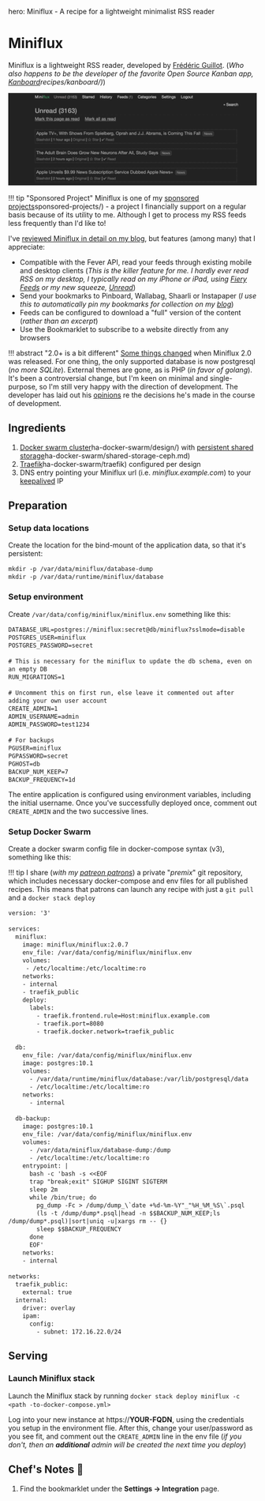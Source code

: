 hero: Miniflux - A recipe for a lightweight minimalist RSS reader

# Miniflux

Miniflux is a lightweight RSS reader, developed by [Frédéric Guillot](https://github.com/fguillot). (_Who also happens to be the developer of the favorite Open Source Kanban app, [Kanboard](https://geek-cookbook.funkypenguin.co.nz/)recipes/kanboard/)_)

![Miniflux Screenshot](../images/miniflux.png)

!!! tip "Sponsored Project"
    Miniflux is one of my [sponsored projects](https://geek-cookbook.funkypenguin.co.nz/)sponsored-projects/) - a project I financially support on a regular basis because of its utility to me. Although I get to process my RSS feeds less frequently than I'd like to!

I've [reviewed Miniflux in detail on my blog](https://www.funkypenguin.co.nz/review/miniflux-lightweight-self-hosted-rss-reader/), but features (among many) that I appreciate:

* Compatible with the Fever API, read your feeds through existing mobile and desktop clients (_This is the killer feature for me. I hardly ever read RSS on my desktop, I typically read on my iPhone or iPad, using [Fiery Feeds](http://cocoacake.net/apps/fiery/) or my new squeeze, [Unread](https://www.goldenhillsoftware.com/unread/)_)
* Send your bookmarks to Pinboard, Wallabag, Shaarli or Instapaper (_I use this to automatically pin my bookmarks for collection on my [blog](https://www.funkypenguin.co.nz/blog/)_)
* Feeds can be configured to download a "full" version of the content (_rather than an excerpt_)
* Use the Bookmarklet to subscribe to a website directly from any browsers

!!! abstract "2.0+ is a bit different"
    [Some things changed](https://docs.miniflux.net/en/latest/migration.html) when Miniflux 2.0 was released. For one thing, the only supported database is now postgresql (_no more SQLite_). External themes are gone, as is PHP (_in favor of golang_). It's been a controversial change, but I'm keen on minimal and single-purpose, so I'm still very happy with the direction of development. The developer has laid out his [opinions](https://docs.miniflux.net/en/latest/opinionated.html) re the decisions he's made in the course of development.

## Ingredients

1. [Docker swarm cluster](https://geek-cookbook.funkypenguin.co.nz/)ha-docker-swarm/design/) with [persistent shared storage](https://geek-cookbook.funkypenguin.co.nz/)ha-docker-swarm/shared-storage-ceph.md)
2. [Traefik](https://geek-cookbook.funkypenguin.co.nz/)ha-docker-swarm/traefik) configured per design
3. DNS entry pointing your Miniflux url (i.e. _miniflux.example.com_) to your [keepalived](ha-docker-swarm/keepalived/) IP

## Preparation

### Setup data locations

Create the location for the bind-mount of the application data, so that it's persistent:

```
mkdir -p /var/data/miniflux/database-dump
mkdir -p /var/data/runtime/miniflux/database

```

### Setup environment

Create ```/var/data/config/miniflux/miniflux.env``` something like this:

```
DATABASE_URL=postgres://miniflux:secret@db/miniflux?sslmode=disable
POSTGRES_USER=miniflux
POSTGRES_PASSWORD=secret

# This is necessary for the miniflux to update the db schema, even on an empty DB
RUN_MIGRATIONS=1

# Uncomment this on first run, else leave it commented out after adding your own user account
CREATE_ADMIN=1
ADMIN_USERNAME=admin
ADMIN_PASSWORD=test1234

# For backups
PGUSER=miniflux
PGPASSWORD=secret
PGHOST=db
BACKUP_NUM_KEEP=7
BACKUP_FREQUENCY=1d
```

The entire application is configured using environment variables, including the initial username. Once you've successfully deployed once, comment out ```CREATE_ADMIN``` and the two successive lines.

### Setup Docker Swarm

Create a docker swarm config file in docker-compose syntax (v3), something like this:

!!! tip
        I share (_with my [patreon patrons](https://www.patreon.com/funkypenguin)_) a private "_premix_" git repository, which includes necessary docker-compose and env files for all published recipes. This means that patrons can launch any recipe with just a ```git pull``` and a ```docker stack deploy``` 

```
version: '3'

services:
  miniflux:
    image: miniflux/miniflux:2.0.7
    env_file: /var/data/config/miniflux/miniflux.env
    volumes:
     - /etc/localtime:/etc/localtime:ro
    networks:
    - internal
    - traefik_public
    deploy:
      labels:
        - traefik.frontend.rule=Host:miniflux.example.com
        - traefik.port=8080
        - traefik.docker.network=traefik_public

  db:
    env_file: /var/data/config/miniflux/miniflux.env
    image: postgres:10.1
    volumes:
      - /var/data/runtime/miniflux/database:/var/lib/postgresql/data
      - /etc/localtime:/etc/localtime:ro
    networks:
      - internal

  db-backup:
    image: postgres:10.1
    env_file: /var/data/config/miniflux/miniflux.env
    volumes:
      - /var/data/miniflux/database-dump:/dump
      - /etc/localtime:/etc/localtime:ro
    entrypoint: |
      bash -c 'bash -s <<EOF
      trap "break;exit" SIGHUP SIGINT SIGTERM
      sleep 2m
      while /bin/true; do
        pg_dump -Fc > /dump/dump_\`date +%d-%m-%Y"_"%H_%M_%S\`.psql
        (ls -t /dump/dump*.psql|head -n $$BACKUP_NUM_KEEP;ls /dump/dump*.psql)|sort|uniq -u|xargs rm -- {}
        sleep $$BACKUP_FREQUENCY
      done
      EOF'
    networks:
    - internal

networks:
  traefik_public:
    external: true
  internal:
    driver: overlay
    ipam:
      config:
        - subnet: 172.16.22.0/24
```


## Serving

### Launch Miniflux stack

Launch the Miniflux stack by running ```docker stack deploy miniflux -c <path -to-docker-compose.yml>```

Log into your new instance at https://**YOUR-FQDN**, using the credentials you setup in the environment flie. After this, change your user/password as you see fit, and comment out the ```CREATE_ADMIN``` line in the env file (_if you don't, then an **additional** admin will be created the next time you deploy_)

## Chef's Notes 📓

1. Find the bookmarklet under the **Settings -> Integration** page.